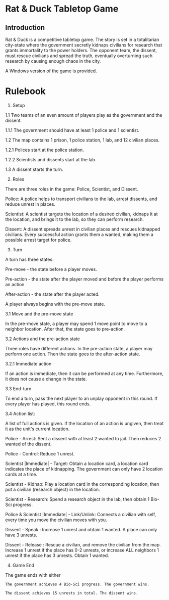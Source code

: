 # Rat & Duck Tabletop Game

  

## Introduction

  

Rat & Duck is a competitive tabletop game. The story is set in a totalitarian city-state where the government secretly kidnaps civilians for research that grants immortality to the power holders. The opponent team, the dissent, must rescue civilians and spread the truth, eventually overturning such research by causing enough chaos in the city.

A Windows version of the game is provided.

  

# Rulebook
1. Setup

1.1 Two teams of an even amount of players play as the government and the dissent.

1.1.1 The government should have at least 1 police and 1 scientist.

1.2 The map contains 1 prison, 1 police station, 1 lab, and 12 civilian places.

1.2.1 Polices start at the police station.

1.2.2 Scientists and dissents start at the lab.

1.3 A dissent starts the turn.

  

2. Roles

There are three roles in the game: Police, Scientist, and Dissent.

  

Police: A police helps to transport civilians to the lab, arrest dissents, and reduce unrest in places.

  

Scientist: A scientist targets the location of a desired civilian, kidnaps it at the location, and brings it to the lab, so they can perform research.

  

Dissent: A dissent spreads unrest in civilian places and rescues kidnapped civilians. Every successful action grants them a wanted, making them a possible arrest target for police.

  

3. Turn

  

A turn has three states:

Pre-move - the state before a player moves.

Pre-action - the state after the player moved and before the player performs an action

After-action - the state after the player acted.

  

A player always begins with the pre-move state.

  

3.1 Move and the pre-move state

In the pre-move state, a player may spend 1 move point to move to a neighbor location. After that, the state goes to pre-action.

  

3.2 Actions and the pre-action state

Three roles have different actions. In the pre-action state, a player may perform one action. Then the state goes to the after-action state.

  

3.2.1 Immediate action

If an action is immediate, then it can be performed at any time. Furthermore, it does not cause a change in the state.

  

3.3 End-turn

To end a turn, pass the next player to an unplay opponent in this round. If every player has played, this round ends.

  

3.4 Action list:

A list of full actions is given. If the location of an action is ungiven, then treat it as the unit's current location.

Police - Arrest: Sent a dissent with at least 2 wanted to jail. Then reduces 2 wanted of the dissent.

Police - Control: Reduce 1 unrest.

  

Scientist |Immediate| - Target: Obtain a location card, a location card indicates the place of kidnapping. The government can only have 2 location cards at a time.

Scientist - Kidnap: Play a location card in the corresponding location, then put a civilian (research object) in the location.

Scientist - Research: Spend a research object in the lab, then obtain 1 Bio-Sci progress.

  

Police & Scientist |Immediate| - Link/Unlink: Connects a civilian with self, every time you move the civilian moves with you.

  

Dissent - Speak : Increase 1 unrest and obtain 1 wanted. A place can only have 3 unrests.

Dissent - Release : Rescue a civilian, and remove the civilian from the map. Increase 1 unrest if the place has 0-2 unrests, or increase ALL neighbors 1 unrest if the place has 3 unrests. Obtain 1 wanted.

  

4. Game End

The game ends with either

	The government achieves 4 Bio-Sci progress. The government wins.

	The dissent achieves 15 unrests in total. The dissent wins.